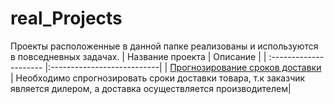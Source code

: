 # real_Projects
Проекты расположенные в данной папке реализованы и используются в повседневных задачах.
| Название проекта           | Описание                     |
| :--------------------- |:---------------------------|
| [Прогнозирование сроков доставки](https://github.com/YotaInGame/Kaggle/tree/main/delivery_forecasting) | Необходимо спрогнозировать сроки доставки товара, т.к заказчик является дилером, а доставка осуществляется производителем|



